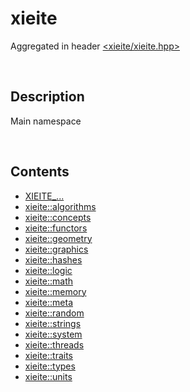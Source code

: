 # xieite
Aggregated in header [<xieite/xieite.hpp>](../include/xieite/xieite.hpp)

&nbsp;

## Description
Main namespace

&nbsp;

## Contents
- [XIEITE_...](./macros.md)
- [xieite::algorithms](./algorithms.md)
- [xieite::concepts](./concepts.md)
- [xieite::functors](./functors.md)
- [xieite::geometry](./geometry.md)
- [xieite::graphics](./graphics.md)
- [xieite::hashes](./hashes.md)
- [xieite::logic](./logic.md)
- [xieite::math](./math.md)
- [xieite::memory](./memory.md)
- [xieite::meta](./meta.md)
- [xieite::random](./random.md)
- [xieite::strings](./strings.md)
- [xieite::system](./system.md)
- [xieite::threads](./threads.md)
- [xieite::traits](./traits.md)
- [xieite::types](./types.md)
- [xieite::units](./units.md)
